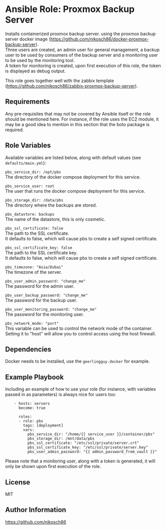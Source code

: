 Ansible Role: Proxmox Backup Server
=========

Installs containerized proxmox backup server. using the proxmox backup server docker image (https://github.com/nikosch86/docker-proxmox-backup-server).  
Three users are created, an admin user for general management, a backup user to be used by consumers of the backup server and a monitoring user to be used by the monitoring tool.  
A token for monitoring is created, upon first execution of this role, the token is displayed as debug output.  

This role goes together well with the zabbix template (https://github.com/nikosch86/zabbix-proxmox-backup-server).

Requirements
------------

Any pre-requisites that may not be covered by Ansible itself or the role should be mentioned here. For instance, if the role uses the EC2 module, it may be a good idea to mention in this section that the boto package is required.

Role Variables
--------------

Available variables are listed below, along with default values (see `defaults/main.yml`):

`pbs_service_dir: /opt/pbs`  
The directory of the docker compose deployment for this service.  

`pbs_service_user: root`  
The user that runs the docker compose deployment for this service.

`pbs_storage_dir: /data/pbs`  
The directory where the backups are stored.

`pbs_datastore: backups`  
The name of the datastore, this is only cosmetic.

`pbs_ssl_certificate: false`  
The path to the SSL certificate.  
It defaults to false, which will cause pbs to create a self signed certificate.

`pbs_ssl_certificate_key: false`  
The path to the SSL certificate key.  
It defaults to false, which will cause pbs to create a self signed certificate.

`pbs_timezone: "Asia/Dubai"`  
The timezone of the server.

`pbs_user_admin_password: "change_me"`  
The password for the admin user.

`pbs_user_backup_password: "change_me"`  
The password for the backup user.

`pbs_user_monitoring_password: "change_me"`  
The password for the monitoring user.

`pbs_network_mode: "port"`  
This variable can be used to control the network mode of the container.  
Setting it to "host" will allow you to control access using the host firewall.  

Dependencies
------------
Docker needs to be installed, use the `geerlingguy.docker` for example.


Example Playbook
----------------

Including an example of how to use your role (for instance, with variables passed in as parameters) is always nice for users too:

```
    - hosts: servers
      become: true
      
      roles:
      - role: pbs
        tags: [deployment]
        vars:
          pbs_service_dir: "/home/{{ service_user }}/container/pbs"
          pbs_storage_dir: /mnt/data/pbs
          pbs_ssl_certificate: "/etc/ssl/private/server.crt"
          pbs_ssl_certificate_key: "/etc/ssl/private/server.key"
          pbs_user_admin_password: "{{ admin_password_from_vault }}"
```

Please note that a monitoring user, along with a token is generated, it will only be shown upon first execution of the role.  

License
-------

MIT

Author Information
------------------

https://github.com/nikosch86
